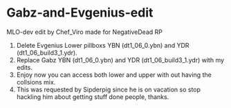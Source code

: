 # Gabz-and-Evgenius-edit
MLO-dev edit by Chef_Viro made for NegativeDead RP

1. Delete Evgenius Lower pillboxs YBN (dt1_06_0.ybn) and YDR (dt1_06_build3_1.ydr).
2. Replace Gabz YBN (dt1_06_0.ybn) and YDR (dt1_06_build3_1.ydr) with my edits.
3. Enjoy now you can access both lower and upper with out having the collsions mix.
4. This was requested by Sipderpig since he is on vacation so stop hackling him about getting stuff done people, thanks.
